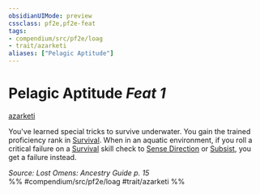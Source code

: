 ```yaml
---
obsidianUIMode: preview
cssclass: pf2e,pf2e-feat
tags:
- compendium/src/pf2e/loag
- trait/azarketi
aliases: ["Pelagic Aptitude"]
---
```

# Pelagic Aptitude  *Feat 1*  
[azarketi](rules/traits/azarketi-loag.md)  


You've learned special tricks to survive underwater. You gain the trained proficiency rank in [Survival](compendium/skills.md#Survival). When in an aquatic environment, if you roll a critical failure on a [Survival](compendium/skills.md#Survival) skill check to [Sense Direction](rules/actions/sense-direction.md) or [Subsist](rules/actions/subsist.md), you get a failure instead.

*Source: Lost Omens: Ancestry Guide p. 15*  
%% #compendium/src/pf2e/loag #trait/azarketi %%
